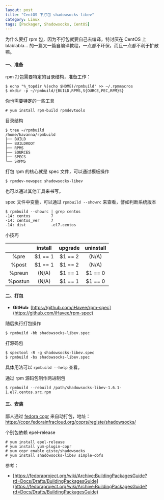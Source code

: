 ```yaml
---
layout: post
title: "CentOS 下打包 shadowsocks-libev"
category: Linux
tags: [Packager, Shadowsocks, CentOS]
---
```


为什么要打 rpm 包，因为不打包就要自己去编译，特讨厌在 CentOS 上 blablabla... 的一篇又一篇自编译教程，一点都不环保，而且一点都不利于扩散嘛。

#### 一、准备

rpm 打包需要特定的目录结构，准备工作：

    $ echo "%_topdir %(echo $HOME)/rpmbuild" >> ~/.rpmmacros
    $ mkdir -p ~/rpmbuild/{BUILD,RPMS,S{OURCE,PEC,RPM}S}

你也需要特定的一些工具

    # yum install rpm-build rpmdevtools

<!-- more -->

目录结构

    $ tree ~/rpmbuild
    /home/havanna/rpmbuild
    ├── BUILD
    ├── BUILDROOT
    ├── RPMS
    ├── SOURCES
    ├── SPECS
    └── SRPMS

打包 rpm 的核心就是 spec 文件，可以通过模板操作

    $ rpmdev-newspec shadowsocks-libev

也可以通过其他工具来书写。

spec 文件中变量，可以通过 `rpmbuild --showrc` 来查看，譬如判断系统版本

    $ rpmbuild --showrc | grep centos
    -14: centos         7
    -14: centos_ver     7
    -14: dist           .el7.centos

小技巧

| |install|upgrade|uninstall|
|:---:|:---:|:---:|:---:|
|%pre|$1 == 1|$1 == 2|(N/A)|
|%post|$1 == 1|$1 == 2|(N/A)|
|%preun|(N/A)|$1 == 1|$1 == 0|
|%postun|(N/A)|$1 == 1|$1 == 0|

#### 二、打包

- **GitHub**: [https://github.com/iHavee/rpm-spec](https://github.com/iHavee/rpm-spec)

随后执行打包操作

    $ rpmbuild -bb shadowsocks-libev.spec

打源码包

    $ spectool -R -g shadowsocks-libev.spec
    $ rpmbuild -bs shadowsocks-libev.spec

具体用法可以 `rpmbuild --help` 查看。

通过 rpm 源码包制作两进制包

    $ rpmbuild --rebuild /path/shadowsocks-libev-1.6.1-1.el7.centos.src.rpm

#### 三、安装

鄙人通过 [fedora copr](https://copr.fedorainfracloud.org) 来自动打包，地址：<https://copr.fedorainfracloud.org/coprs/registe/shadowsocks/>

个别包依赖 epel-release

    # yum install epel-release
    # yum install yum-plugin-copr
    # yum copr enable giste/shadowsocks
    # yum install shadowsocks-libev simple-obfs

参考：

- [https://fedoraproject.org/wiki/Archive:BuildingPackagesGuide?rd=Docs/Drafts/BuildingPackagesGuide](https://fedoraproject.org/wiki/Archive:BuildingPackagesGuide?rd=Docs/Drafts/BuildingPackagesGuide)
